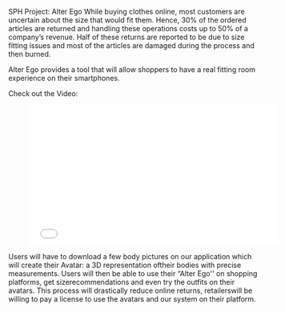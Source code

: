 SPH Project: Alter Ego
While buying clothes online, most customers are uncertain about the size that would fit them. Hence, 30% of the ordered articles are returned and handling these operations costs up to 50% of a company’s revenue. Half of these returns are reported to be due to size fitting issues and most of the articles are damaged during the process and then burned.

Alter Ego provides a tool that will allow shoppers to have a real fitting room experience on their smartphones.

Check out the Video:

<figure><iframe frameborder="0" height="281" src="//www.youtube.com/embed/f9EURYjRkQE" width="500"></iframe></figure>

Users will have to download a few body pictures on our application which will create their Avatar: a 3D representation oftheir bodies with precise measurements. Users will then be able to use their “Alter Ego'' on shopping platforms, get sizerecommendations and even try the outfits on their avatars. This process will drastically reduce online returns, retailerswill be willing to pay a license to use the avatars and our system on their platform.

<figure><img alt="" src="https://sph.ethz.ch/uploads/images/Alter-Ego_second.jpeg"/></figure>

